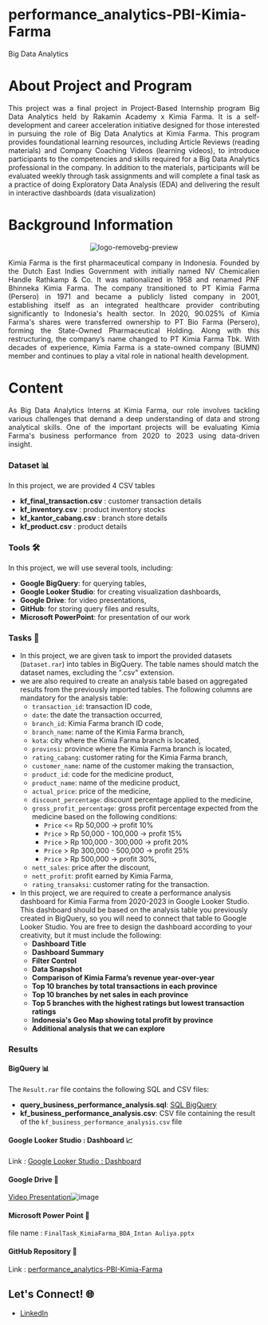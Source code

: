 # performance_analytics-PBI-Kimia-Farma
Big Data Analytics

# About Project and Program
<p align="justify">
This project was a final project in Project-Based Internship program Big Data Analytics held by Rakamin Academy x Kimia Farma. It is a self-development and career acceleration initiative designed for those interested in pursuing the role of Big Data Analytics at Kimia Farma. This program provides foundational learning resources, including Article Reviews (reading materials) and Company Coaching Videos (learning videos), to introduce participants to the competencies and skills required for a Big Data Analytics professional in the company. In addition to the materials, participants will be evaluated weekly through task assignments and will complete a final task as a practice of doing Exploratory Data Analysis (EDA) and delivering the result in interactive dashboards (data visualization)
</p>

# Background Information
<p align="center">
  <img src="https://github.com/user-attachments/assets/ff0199ba-8528-4a16-b4d4-6ff76456a129" alt="logo-removebg-preview">
</p>
<p align="justify">
Kimia Farma is the first pharmaceutical company in Indonesia. Founded by the Dutch East Indies Government with initially named NV Chemicalien Handle Rathkamp & Co. It was nationalized in 1958 and renamed PNF Bhinneka Kimia Farma. The company transitioned to PT Kimia Farma (Persero) in 1971 and became a publicly listed company in 2001, establishing itself as an integrated healthcare provider contributing significantly to Indonesia's health sector.
In 2020, 90.025% of Kimia Farma's shares were transferred ownership to PT Bio Farma (Persero), forming the State-Owned Pharmaceutical Holding. Along with this restructuring, the company’s name changed to PT Kimia Farma Tbk. With decades of experience, Kimia Farma is a state-owned company (BUMN) member and continues to play a vital role in national health development.
</p>

# Content
<p align="justify">
As Big Data Analytics Interns at Kimia Farma, our role involves tackling various challenges that demand a deep understanding of data and strong analytical skills. One of the important projects will be evaluating Kimia Farma's business performance from 2020 to 2023 using data-driven insight.

### Dataset 📊
In this project, we are provided 4 CSV tables
- **kf_final_transaction.csv** : customer transaction details
- **kf_inventory.csv** : product inventory stocks
- **kf_kantor_cabang.csv** : branch store details
- **kf_product.csv** : product details

### Tools 🛠️
In this project, we will use several tools, including:
- **Google BigQuery**: for querying tables,
- **Google Looker Studio**: for creating visualization dashboards,
- **Google Drive**: for video presentations,
- **GitHub**: for storing query files and results,
- **Microsoft PowerPoint**: for presentation of our work
  
### Tasks 🎯
- In this project, we are given task to import the provided datasets (`Dataset.rar`) into tables in BigQuery. The table names should match the dataset names, excluding the ".csv" extension.
- we are also required to create an analysis table based on aggregated results from the previously imported tables. The following columns are mandatory for the analysis table:
  - `transaction_id`: transaction ID code,
  - `date`: the date the transaction occurred,
  - `branch_id`: Kimia Farma branch ID code,
  - `branch_name`: name of the Kimia Farma branch,
  - `kota`: city where the Kimia Farma branch is located,
  - `provinsi`: province where the Kimia Farma branch is located,
  - `rating_cabang`: customer rating for the Kimia Farma branch,
  - `customer_name`: name of the customer making the transaction,
  - `product_id`: code for the medicine product,
  - `product_name`: name of the medicine product,
  - `actual_price`: price of the medicine,
  - `discount_percentage`: discount percentage applied to the medicine,
  - `gross_profit_percentage`: gross profit percentage expected from the medicine based on the following conditions:
    - `Price` <= Rp 50,000 -> profit 10%
    - `Price` > Rp 50,000 - 100,000 -> profit 15%
    - `Price` > Rp 100,000 - 300,000 -> profit 20%
    - `Price` > Rp 300,000 - 500,000 -> profit 25%
    - `Price` > Rp 500,000 -> profit 30%,
   - `nett_sales`: price after the discount,
   - `nett_profit`: profit earned by Kimia Farma,
   - `rating_transaksi`: customer rating for the transaction.
- In this project, we are required to create a performance analysis dashboard for Kimia Farma from 2020-2023 in Google Looker Studio. This dashboard should be based on the analysis table you previously created in BigQuery, so you will need to connect that table to Google Looker Studio. You are free to design the dashboard according to your creativity, but it must include the following:
  - **Dashboard Title**
  - **Dashboard Summary**
  - **Filter Control**
  - **Data Snapshot**
  - **Comparison of Kimia Farma’s revenue year-over-year**
  - **Top 10 branches by total transactions in each province**
  - **Top 10 branches by net sales in each province**
  - **Top 5 branches with the highest ratings but lowest transaction ratings**
  - **Indonesia's Geo Map showing total profit by province**
  - **Additional analysis that we can explore**

### Results
#### BigQuery 📊 
The `Result.rar` file contains the following SQL and CSV files:
- **query_business_performance_analysis.sql**: [SQL BigQuery](https://console.cloud.google.com/bigquery?sq=29651332863:f780718709804c418e2d05bd9b8cb699)  
- **kf_business_performance_analysis.csv**: CSV file containing the result of the `kf_business_performance_analysis.csv` file 

#### Google Looker Studio : Dashboard 📈
Link : [Google Looker Studio : Dashboard](https://lookerstudio.google.com/reporting/1bfea5d2-5886-4f5a-ad90-12cefea7df53)
<p align="center">

</p>

#### Google Drive 🎥
[Video Presentation](https://drive.google.com/file/d/1F2TOVHvIPYknROqDrZqQKED_mGbPEhdz/view?usp=sharing)![image](https://github.com/user-attachments/assets/e1171814-ed68-4e22-9fe5-771be8410035)


#### Microsoft Power Point 📝
file name : `FinalTask_KimiaFarma_BDA_Intan Auliya.pptx`

#### GitHub Repository 📁
Link : [performance_analytics-PBI-Kimia-Farma](https://github.com/intanauliya/performance_analytics-PBI-Kimia-Farma)


## Let's Connect! 🌐  
- [LinkedIn](https://linkedin.com/in/intanauly)
